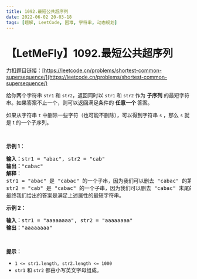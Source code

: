 ```yaml
---
title: 1092.最短公共超序列
date: 2022-06-02 20-03-18
tags: [题解, LeetCode, 困难, 字符串, 动态规划]
---
```


# 【LetMeFly】1092.最短公共超序列

力扣题目链接：[https://leetcode.cn/problems/shortest-common-supersequence/](https://leetcode.cn/problems/shortest-common-supersequence/)

<p>给你两个字符串&nbsp;<code>str1</code> 和&nbsp;<code>str2</code>，返回同时以&nbsp;<code>str1</code>&nbsp;和&nbsp;<code>str2</code>&nbsp;作为 <strong>子序列</strong> 的最短字符串。如果答案不止一个，则可以返回满足条件的 <strong>任意一个</strong> 答案。</p>

<p>如果从字符串 <code>t</code> 中删除一些字符（也可能不删除），可以得到字符串 <code>s</code> ，那么 <code>s</code> 就是 t 的一个子序列。</p>

<p>&nbsp;</p>

<p><strong>示例 1：</strong></p>

<pre>
<strong>输入：</strong>str1 = "abac", str2 = "cab"
<strong>输出：</strong>"cabac"
<strong>解释：</strong>
str1 = "abac" 是 "cabac" 的一个子串，因为我们可以删去 "cabac" 的第一个 "c"得到 "abac"。 
str2 = "cab" 是 "cabac" 的一个子串，因为我们可以删去 "cabac" 末尾的 "ac" 得到 "cab"。
最终我们给出的答案是满足上述属性的最短字符串。
</pre>

<p><strong class="example">示例 2：</strong></p>

<pre>
<strong>输入：</strong>str1 = "aaaaaaaa", str2 = "aaaaaaaa"
<strong>输出：</strong>"aaaaaaaa"
</pre>

<p>&nbsp;</p>

<p><strong>提示：</strong></p>

<ul>
	<li><code>1 &lt;= str1.length, str2.length &lt;= 1000</code></li>
	<li><code>str1</code> 和&nbsp;<code>str2</code>&nbsp;都由小写英文字母组成。</li>
</ul>


    